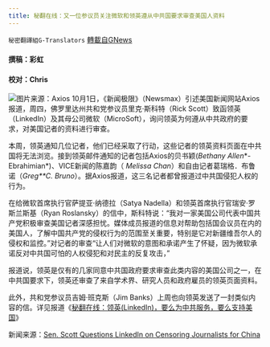 ```yaml
---
title: 秘翻在线：又一位参议员关注微软和领英遵从中共国要求审查美国人资料
---
```

`秘密翻譯組G-Translators` [轉載自GNews](https://gnews.org/zh-hans/1566354/)

#### 撰稿：彩虹

#### 校对：Chris
![](https://assets.gnews.org/wp-content/uploads/2021/10/图片1.jpg)图片来源：Axios
10月1日，《新闻极限》（Newsmax）引述美国新闻网站Axios报道，周四，佛罗里达州共和党参议员里克·斯科特（Rick Scott）致函领英（LinkedIn）及其母公司微软（MicroSoft），询问领英为何遵从中共政府的要求，对美国记者的资料进行审查。

本周，领英通知几位记者，他们已经采取了行动，这些记者的领英资料页面在中共国将无法浏览。接到领英邮件通知的记者包括Axios的贝书颖(*Bethany Allen**-Ebrahimian*)、VICE新闻的陈嘉韵（ *Melissa Chan*）和自由记者葛瑞格．布鲁诺（*Greg**C. Bruno*）。据Axios报道，这三名记者都曾报道过中共国侵犯人权的行为。

在给微软首席执行官萨提亚·纳德拉（Satya Nadella）和领英首席执行官瑞安·罗斯兰斯基（Ryan Roslansky）的信中，斯科特说：“我对一家美国公司代表中国共产党积极审查美国记者深感担忧。媒体成员报道的信息对帮助包括国会议员在内的美国人，了解中国共产党的侵权行为的范围至关重要，特别是它对新疆维吾尔人的侵权和监控。”对记者的审查“让人们对微软的意图和承诺产生了怀疑，因为微软承诺反对中共国可怕的人权侵犯和对民主的反复攻击，”

报道说，领英是仅有的几家同意中共国政府要求审查此类内容的美国公司之一，在中共国要求下，领英还审查了来自学术界、研究人员和政府雇员的领英页面资料。

此外，共和党参议员吉姆·班克斯（Jim Banks）上周也向领英发送了一封类似内容的信。详见报道《[秘翻在线：领英(LinkedIn)，要么为中共服务，要么支持美国](https://gnews.org/zh-hans/1553916/)》

新闻来源：[Sen. Scott Questions LinkedIn on Censoring Journalists for China](https://www.newsmax.com/politics/linkedin-rick-scott-journalist-censoring/2021/09/30/id/1038640/)
